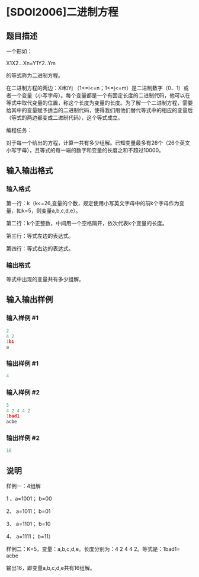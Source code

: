 # [SDOI2006]二进制方程

## 题目描述

一个形如：

X1X2…Xn=Y1Y2..Ym

的等式称为二进制方程。

在二进制方程的两边：Xi和Yj （1<=i<=n；1<=j<=m）是二进制数字（0、1）或者一个变量（小写字母）。每个变量都是一个有固定长度的二进制代码，他可以在等式中取代变量的位置，称这个长度为变量的长度。为了解一个二进制方程，需要给其中的变量赋予适当的二进制代码，使得我们用他们替代等式中的相应的变量后（等式的两边都变成二进制代码），这个等式成立。

编程任务：

对于每一个给出的方程，计算一共有多少组解。已知变量最多有26个（26个英文小写字母），且等式的每一端的数字和变量的长度之和不超过10000。

## 输入输出格式

### 输入格式

第一行：k（k<=26,变量的个数，规定使用小写英文字母中的前k个字母作为变量，如k=5，则变量a,b,c,d,e）。

第二行：k个正整数，中间用一个空格隔开，依次代表k个变量的长度。

第三行：等式左边的表达式。

第四行：等式右边的表达式。

### 输出格式

等式中出现的变量共有多少组解。

## 输入输出样例

### 输入样例 #1

```cpp
2
4 2
1b1
a

```
### 输出样例 #1

```cpp
4
```


### 输入样例 #2

```cpp
5
4 2 4 4 2
1bad1
acbe

```
### 输出样例 #2

```cpp
16
```


## 说明

样例一：4组解

1 、a=1001； b=00

2、 a=1011； b=01

3、 a=1101； b=10

4、 a=1111； b=11）

样例二：K=5，变量：a,b,c,d,e。长度分别为：4 2 4 4 2。等式是：1bad1= acbe

输出16，即变量a,b,c,d,e共有16组解。

